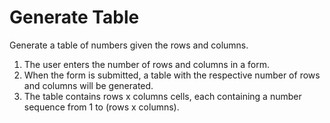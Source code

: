 # Generate Table

Generate a table of numbers given the rows and columns.

1. The user enters the number of rows and columns in a form.
2. When the form is submitted, a table with the respective number of rows and columns will be generated.
3. The table contains rows x columns cells, each containing a number sequence from 1 to (rows x columns).
